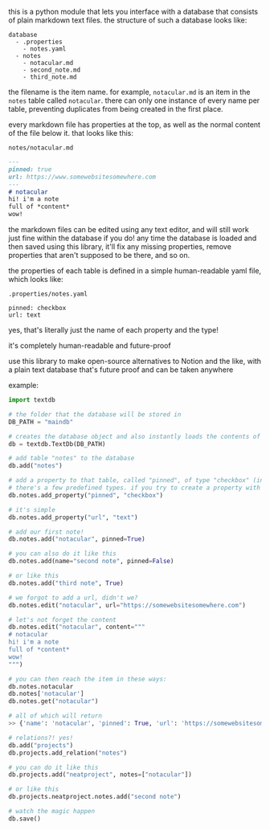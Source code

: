 this is a python module that lets you interface with a database that consists of plain markdown text files.
the structure of such a database looks like:
```
database
  - .properties
    - notes.yaml
  - notes
    - notacular.md
    - second_note.md
    - third_note.md
```

the filename is the item name. for example, `notacular.md` is an item in the `notes` table called `notacular`. there can only one instance of every name per table, preventing duplicates from being created in the first place.

every markdown file has properties at the top, as well as the normal content of the file below it. that looks like this:

`notes/notacular.md`
```markdown
---
pinned: true
url: https://www.somewebsitesomewhere.com
---
# notacular
hi! i'm a note
full of *content*
wow!
```

the markdown files can be edited using any text editor, and will still work just fine within the database if you do! any time the database is loaded and then saved using this library, it'll fix any missing properties, remove properties that aren't supposed to be there, and so on.

the properties of each table is defined in a simple human-readable yaml file, which looks like:

`.properties/notes.yaml`
```
pinned: checkbox
url: text
```
yes, that's literally just the name of each property and the type!

it's completely human-readable and future-proof

use this library to make open-source alternatives to Notion and the like, with a plain text database that's future proof and can be taken anywhere

example:

```python
import textdb

# the folder that the database will be stored in
DB_PATH = "maindb"

# creates the database object and also instantly loads the contents of the database folder, if any. otherwise it just starts out as a blank database.
db = textdb.TextDb(DB_PATH)

# add table "notes" to the database
db.add("notes")

# add a property to that table, called "pinned", of type "checkbox" (internally that's a boolean)
# there's a few predefined types. if you try to create a property with a type that doesn't exist, it'll tell you what the valid types are
db.notes.add_property("pinned", "checkbox")

# it's simple
db.notes.add_property("url", "text")

# add our first note!
db.notes.add("notacular", pinned=True)

# you can also do it like this
db.notes.add(name="second note", pinned=False)

# or like this
db.notes.add("third note", True)

# we forgot to add a url, didn't we?
db.notes.edit("notacular", url="https://somewebsitesomewhere.com")

# let's not forget the content
db.notes.edit("notacular", content="""
# notacular
hi! i'm a note
full of *content*
wow!
""")

# you can then reach the item in these ways:
db.notes.notacular
db.notes['notacular']
db.notes.get("notacular")

# all of which will return
>> {'name': 'notacular', 'pinned': True, 'url': 'https://somewebsitesomewhere.com', 'content': <the content we added>}

# relations?! yes!
db.add("projects")
db.projects.add_relation("notes")

# you can do it like this
db.projects.add("neatproject", notes=["notacular"])

# or like this
db.projects.neatproject.notes.add("second note")

# watch the magic happen
db.save()
```
